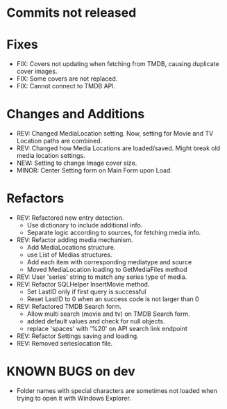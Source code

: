 # Commits not released

# Fixes
- FIX: Covers not updating when fetching from TMDB, causing duplicate cover images.
- FIX: Some covers are not replaced.
- FIX: Cannot connect to TMDB API.

# Changes and Additions
- REV: Changed MediaLocation setting. Now, setting for Movie and TV Location paths are combined.
- REV: Changed how Media Locations are loaded/saved. Might break old media location settings.
- NEW: Setting to change Image cover size.
- MINOR: Center Setting form on Main Form upon Load.

# Refactors
- REV: Refactored new entry detection.
  - Use dictionary to include additional info.
  - Separate logic according to sources, for fetching media info.
- REV: Refactor adding media mechanism.
  - Add MediaLocations structure.
  - use List of Medias structures.
  - Add each item with corresponding mediatype and source
  - Moved MediaLocation loading to GetMediaFiles method
- REV: User 'series' string to match any series type of media.
- REV: Refactor SQLHelper InsertMovie method.
  - Set LastID only if first query is successful
  - Reset LastID to 0 when an success code is not larger than 0
- REV: Refactored TMDB Search form.
  - Allow multi search (movie and tv) on TMDB Search form.
  - added default values and check for null objects.
  - replace 'spaces' with '%20' on API search link endpoint
- REV: Refactor Settings saving and loading.
- REV: Removed serieslocation file.

# KNOWN BUGS on dev
- Folder names with special characters are sometimes not loaded when trying to open it with Windows Explorer.
